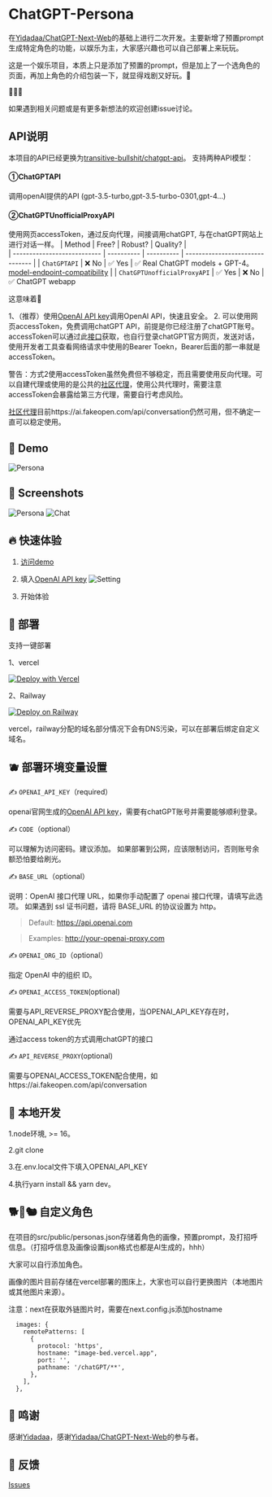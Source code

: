 
# ChatGPT-Persona

在[Yidadaa/ChatGPT-Next-Web](https://github.com/Yidadaa/ChatGPT-Next-Web)的基础上进行二次开发。主要新增了预置prompt生成特定角色的功能，以娱乐为主，大家感兴趣也可以自己部署上来玩玩。

这是一个娱乐项目，本质上只是添加了预置的prompt，但是加上了一个选角色的页面，再加上角色的介绍包装一下，就显得戏剧又好玩。🌝

🤩🤩🤩

如果遇到相关问题或是有更多新想法的欢迎创建issue讨论。


## API说明
本项目的API已经更换为[transitive-bullshit/chatgpt-api](https://github.com/transitive-bullshit/chatgpt-api)。
支持两种API模型：
#### ①ChatGPTAPI
调用openAI提供的API
(gpt-3.5-turbo,gpt-3.5-turbo-0301,gpt-4...)
#### ②ChatGPTUnofficialProxyAPI
使用网页accessToken，通过反向代理，间接调用chatGPT, 与在chatGPT网站上进行对话一样。
| Method                      | Free?       | Robust? | Quality?                        |  
| --------------------------- | ---------- | ---------- | ------------------------------- |
| `ChatGPTAPI`                | ❌ No  | ✅ Yes  | ✅️ Real ChatGPT models + GPT-4。[model-endpoint-compatibility](https://platform.openai.com/docs/models/model-endpoint-compatibility) |
| `ChatGPTUnofficialProxyAPI` | ✅ Yes | ❌ No️  | ✅ ChatGPT webapp        

这意味着🤠

1、（推荐）使用[OpenAI API key](https://platform.openai.com/overview)调用OpenAI API，快速且安全。
2. 可以使用网页accessToken，免费调用chatGPT API，前提是你已经注册了chatGPT账号。accessToken可以通过此[接口](https://chat.openai.com/api/auth/session)获取，也自行登录chatGPT官方网页，发送对话，使用开发者工具查看网络请求中使用的Bearer Toekn，Bearer后面的那一串就是accessToken。

警告：方式2使用accessToken虽然免费但不够稳定，而且需要使用反向代理。可以自建代理或使用的是公共的[社区代理](https://github.com/transitive-bullshit/chatgpt-api#reverse-proxy)，使用公共代理时，需要注意accessToken会暴露给第三方代理，需要自行考虑风险。

[社区代理](https://github.com/transitive-bullshit/chatgpt-api#reverse-proxy)目前https://ai.fakeopen.com/api/conversation仍然可用，但不确定一直可以稳定使用。

## 🐣 Demo

![Persona](./docs/persona/demo.gif)


## 🍄 Screenshots

![Persona](./docs/persona/persona_demo.png)
![Chat](./docs/persona/demo_chat.png)

## 🔥 快速体验

1.  [访问demo](https://meahabgpt.up.railway.app/)

2. 填入[OpenAI API key](https://platform.openai.com/overview)
![Setting](./docs/persona/setting_api_key.png)

3. 开始体验

## 🥃 部署

支持一键部署

1、vercel

[![Deploy with Vercel](https://vercel.com/button)](https://vercel.com/new/import?s=https%3A%2F%2Fgithub.com%2Fjuaneboosham%2FChatGPT-Persona&project-name=ChatGPT-Persona&env=OPENAI_API_KEY&env=CODE&framework=nextjs)


2、Railway

[![Deploy on Railway](https://railway.app/button.svg)](https://railway.app/template/pPchvD?referralCode=5mcmNY)

vercel，railway分配的域名部分情况下会有DNS污染，可以在部署后绑定自定义域名。

## 🫐 部署环境变量设置


✍️ `OPENAI_API_KEY`（required）

openai官网生成的[OpenAI API key](https://platform.openai.com/overview)，需要有chatGPT账号并需要能够顺利登录。


✍️ `CODE`（optional）

可以理解为访问密码。建议添加。
如果部署到公网，应该限制访问，否则账号余额恐怕要给刷光。

✍️ `BASE_URL`（optional）

说明：OpenAI 接口代理 URL，如果你手动配置了 openai 接口代理，请填写此选项。
如果遇到 ssl 证书问题，请将 BASE_URL 的协议设置为 http。

> Default: https://api.openai.com

> Examples: http://your-openai-proxy.com

✍️ `OPENAI_ORG_ID`（optional）

指定 OpenAI 中的组织 ID。


✍️ `OPENAI_ACCESS_TOKEN`(optional)

需要与API_REVERSE_PROXY配合使用，当OPENAI_API_KEY存在时，OPENAI_API_KEY优先

通过access token的方式调用chatGPT的接口

✍️ `API_REVERSE_PROXY`(optional)

需要与OPENAI_ACCESS_TOKEN配合使用，如https://ai.fakeopen.com/api/conversation


## 🧊 本地开发

1.node环境, >= 16。

2.git clone

3.在.env.local文件下填入OPENAI_API_KEY

4.执行yarn install && yarn dev。


## 🐕🐖🐿 自定义角色

在项目的src/public/personas.json存储着角色的画像，预置prompt，及打招呼信息。（打招呼信息及画像设置json格式也都是AI生成的，hhh）

大家可以自行添加角色。

画像的图片目前存储在vercel部署的图床上，大家也可以自行更换图片（本地图片或其他图片来源）。

注意：next在获取外链图片时，需要在next.config.js添加hostname
```
  images: {
    remotePatterns: [
      {
        protocol: 'https',
        hostname: "image-bed.vercel.app",
        port: '',
        pathname: '/chatGPT/**',
      },
    ],
  },
  ```

## 🥰 鸣谢

感谢[Yidadaa](https://github.com/Yidadaa)，感谢[Yidadaa/ChatGPT-Next-Web](https://github.com/Yidadaa/ChatGPT-Next-Web)的参与者。


## 🤩 反馈
[Issues](https://github.com/juaneboosham/ChatGPT-Persona/issues)
